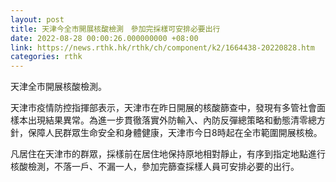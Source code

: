 ```yaml
---
layout: post
title: 天津今全市開展核酸檢測　參加完採樣可安排必要出行
date: 2022-08-28 00:00:26.000000000 +08:00
link: https://news.rthk.hk/rthk/ch/component/k2/1664438-20220828.htm
categories: rthk
---
```


天津全市開展核酸檢測。

天津市疫情防控指揮部表示，天津市在昨日開展的核酸篩查中，發現有多管社會面樣本出現結果異常。為進一步貫徹落實外防輸入、內防反彈總策略和動態清零總方針，保障人民群眾生命安全和身體健康，天津市今日8時起在全市範圍開展核檢。

凡居住在天津市的群眾，採樣前在居住地保持原地相對靜止，有序到指定地點進行核酸檢測，不落一戶、不漏一人，參加完篩查採樣人員可安排必要的出行。
